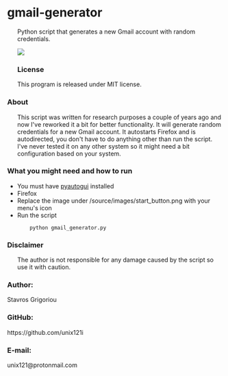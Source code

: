 <h1> gmail-generator </h1>
<ul>
	Python script that generates a new Gmail account with random credentials.

![](https://github.com/unix121/gmail-generator/blob/master/workflow/workflow.gif?raw=true)
</ul>

<ul>
<h3>License</h3>
This program is released under MIT license.
</ul>

<h3>About</h3>
<ul> This script was written for research purposes a couple of years ago and now I've reworked it a bit for better functionality. It will generate random credentials for a new Gmail account. It autostarts Firefox and is autodirected, you don't have to do anything other than run the script. I've never tested it on any other system so it might need a bit configuration based on your system.
</ul>

<h3>What you might need and how to run</h3>
<ul>
	<li> You must have <a href="https://pypi.python.org/pypi/PyAutoGUI">pyautogui</a> installed </li>
	<li> Firefox </li>
	<li> Replace the image under /source/images/start_button.png with your menu's icon</li>
	<li> Run the script 

		python gmail_generator.py	

</li>
</ul>

<h3>Disclaimer </h3>
<ul> The author is not responsible for any damage caused by the script so use it with caution.</ul>

<h3>Author:</h3> Stavros Grigoriou
<h3>GitHub:</h3> https://github.com/unix121i
<h3>E-mail:</h3> unix121@protonmail.com
